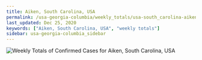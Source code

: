 ```yaml
---
title: Aiken, South Carolina, USA
permalink: /usa-georgia-columbia/weekly_totals/usa-south_carolina-aiken-weekly_totals.html
last_updated: Dec 25, 2020
keywords: ["Aiken, South Carolina, USA", "weekly totals"]
sidebar: usa-georgia-columbia_sidebar
---
```


![Weekly Totals of Confirmed Cases for Aiken, South Carolina, USA](/covid_tracker/images/graphs/usa-south_carolina-aiken-weekly_totals_graph.png)
